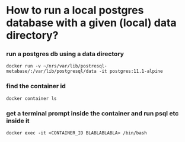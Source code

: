 # How to run a local postgres database with a given (local) data directory?

### run a postgres db using a data directory
`docker run -v ~/nrs/var/lib/postresql-metabase/:/var/lib/postgresql/data -it postgres:11.1-alpine`
### find the container id
`docker container ls`
### get a terminal prompt inside the container and run psql etc inside it
`docker exec -it <CONTAINER_ID BLABLABLABLA> /bin/bash`

